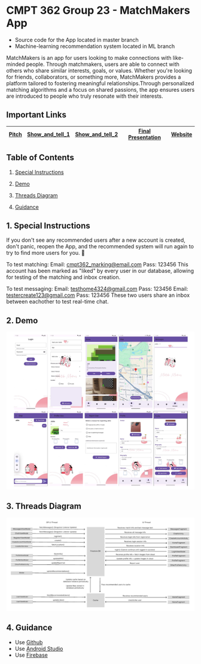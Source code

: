 # CMPT 362 Group 23 - MatchMakers App

- Source code for the App located in master branch
- Machine-learning recommendation system located in ML branch

MatchMakers is an app for users looking to make connections with like-minded people. Through matchmakers, users are able to connect with others who share similar interests, goals, or values. Whether you're looking for friends, collaborators, or something more, MatchMakers provides a platform tailored to fostering meaningful relationships.Through personalized matching algorithms and a focus on shared passions, the app ensures users are introduced to people who truly resonate with their interests.
## Important Links

| [Pitch](https://www.youtube.com/watch?v=2PVG1jqdfvM) | [Show_and_tell_1](https://www.youtube.com/watch?v=h-Vs2XWP1j8) | [Show_and_tell_2](https://youtu.be/gWE3jOryKNg) | [Final Presentation](https://www.youtube.com/watch?v=y3G77Z2lMeU) | [Website](https://sites.google.com/view/matchmakers-cmpt362/) |
|-----------|---------------|---------------------|------------------------|-------------|


## Table of Contents
1. [Special Instructions](#instructions)

2. [Demo](#Demo)

3. [Threads Diagram](#threads)

4. [Guidance](#guide)


<a name="instructions"></a>
## 1. Special Instructions

If you don't see any recommended users after a new account is created, don't panic, reopen the App, and the recommended system will run again to try to find more users for you. 🙂

To test matching:
Email: cmpt362_marking@email.com Pass: 123456
This account has been marked as "liked" by every user in our database, allowing for testing of the matching and inbox creation.

To test messaging:
Email: testhome4324@gmail.com Pass: 123456
Email: testercreate123@gmail.com Pass: 123456
These two users share an inbox between eachother to test real-time chat.

<a name="demo"></a>
## 2. Demo
![Demo](Demo.jpg)

<a name="threads"></a>
## 3. Threads Diagram
![Threads Diagram](ThreadsDiagram.jpg)

<a name="guide"></a>
## 4. Guidance

- Use [Github](https://)
- Use [Android Studio](https://developer.android.com/studio?gad_source=1&gclid=CjwKCAiA0rW6BhAcEiwAQH28In7LMm4q69rR5m_n4rEX8QFKPQq8o0bS8W_h1UhVGPK1rZM1ZUfzExoCAZoQAvD_BwE&gclsrc=aw.ds)
- Use [Firebase](https://console.firebase.google.com/)
